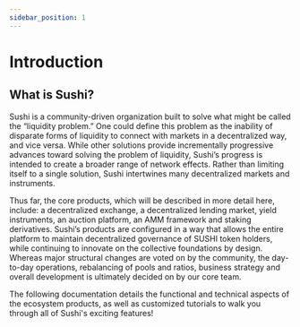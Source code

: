```yaml
---
sidebar_position: 1
---
```


# Introduction

## What is Sushi?

Sushi is a community-driven organization built to solve what might be called the “liquidity problem.” One could define this problem as the inability of disparate forms of liquidity to connect with markets in a decentralized way, and vice versa. While other solutions provide incrementally progressive advances toward solving the problem of liquidity, Sushi’s progress is intended to create a broader range of network effects. Rather than limiting itself to a single solution, Sushi intertwines many decentralized markets and instruments.

Thus far, the core products, which will be described in more detail here, include: a decentralized exchange, a decentralized lending market, yield instruments, an auction platform, an AMM framework and staking derivatives. Sushi’s products are configured in a way that allows the entire platform to maintain decentralized governance of SUSHI token holders, while continuing to innovate on the collective foundations by design. Whereas major structural changes are voted on by the community, the day-to-day operations, rebalancing of pools and ratios, business strategy and overall development is ultimately decided on by our core team.

The following documentation details the functional and technical aspects of the ecosystem products, as well as customized tutorials to walk you through all of Sushi's exciting features!
